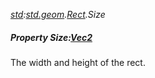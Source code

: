 _[std](../../modules/std/std-module.md):[std.geom](../../modules/std/std-geom.md).[Rect<T>](../../modules/std/std-geom-rect.md).Size_
##### Property Size:[Vec2](../../modules/std/std-geom-vec2.md)<T>
The width and height of the rect.
